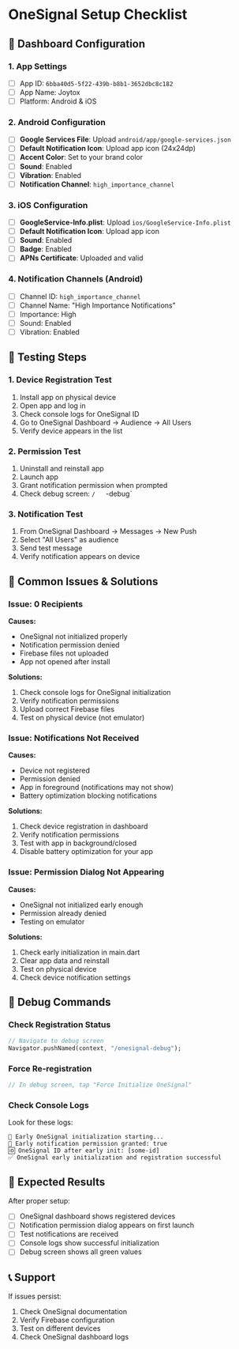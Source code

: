 # OneSignal Setup Checklist

## 🔧 Dashboard Configuration

### 1. App Settings
- [ ] App ID: `6bba40d5-5f22-439b-b8b1-3652dbc8c182`
- [ ] App Name: Joytox
- [ ] Platform: Android & iOS

### 2. Android Configuration
- [ ] **Google Services File**: Upload `android/app/google-services.json`
- [ ] **Default Notification Icon**: Upload app icon (24x24dp)
- [ ] **Accent Color**: Set to your brand color
- [ ] **Sound**: Enabled
- [ ] **Vibration**: Enabled
- [ ] **Notification Channel**: `high_importance_channel`

### 3. iOS Configuration
- [ ] **GoogleService-Info.plist**: Upload `ios/GoogleService-Info.plist`
- [ ] **Default Notification Icon**: Upload app icon
- [ ] **Sound**: Enabled
- [ ] **Badge**: Enabled
- [ ] **APNs Certificate**: Uploaded and valid

### 4. Notification Channels (Android)
- [ ] Channel ID: `high_importance_channel`
- [ ] Channel Name: "High Importance Notifications"
- [ ] Importance: High
- [ ] Sound: Enabled
- [ ] Vibration: Enabled

## 🧪 Testing Steps

### 1. Device Registration Test
1. Install app on physical device
2. Open app and log in
3. Check console logs for OneSignal ID
4. Go to OneSignal Dashboard → Audience → All Users
5. Verify device appears in the list

### 2. Permission Test
1. Uninstall and reinstall app
2. Launch app
3. Grant notification permission when prompted
4. Check debug screen: `/   `-debug`

### 3. Notification Test
1. From OneSignal Dashboard → Messages → New Push
2. Select "All Users" as audience
3. Send test message
4. Verify notification appears on device

## 🐛 Common Issues & Solutions

### Issue: 0 Recipients
**Causes:**
- OneSignal not initialized properly
- Notification permission denied
- Firebase files not uploaded
- App not opened after install

**Solutions:**
1. Check console logs for OneSignal initialization
2. Verify notification permissions
3. Upload correct Firebase files
4. Test on physical device (not emulator)

### Issue: Notifications Not Received
**Causes:**
- Device not registered
- Permission denied
- App in foreground (notifications may not show)
- Battery optimization blocking notifications

**Solutions:**
1. Check device registration in dashboard
2. Verify notification permissions
3. Test with app in background/closed
4. Disable battery optimization for your app

### Issue: Permission Dialog Not Appearing
**Causes:**
- OneSignal not initialized early enough
- Permission already denied
- Testing on emulator

**Solutions:**
1. Check early initialization in main.dart
2. Clear app data and reinstall
3. Test on physical device
4. Check device notification settings

## 📱 Debug Commands

### Check Registration Status
```dart
// Navigate to debug screen
Navigator.pushNamed(context, "/onesignal-debug");
```

### Force Re-registration
```dart
// In debug screen, tap "Force Initialize OneSignal"
```

### Check Console Logs
Look for these logs:
```
🚀 Early OneSignal initialization starting...
📱 Early notification permission granted: true
🆔 OneSignal ID after early init: [some-id]
✅ OneSignal early initialization and registration successful
```

## 🎯 Expected Results

After proper setup:
- [ ] OneSignal dashboard shows registered devices
- [ ] Notification permission dialog appears on first launch
- [ ] Test notifications are received
- [ ] Console logs show successful initialization
- [ ] Debug screen shows all green values

## 📞 Support

If issues persist:
1. Check OneSignal documentation
2. Verify Firebase configuration
3. Test on different devices
4. Check OneSignal dashboard logs
